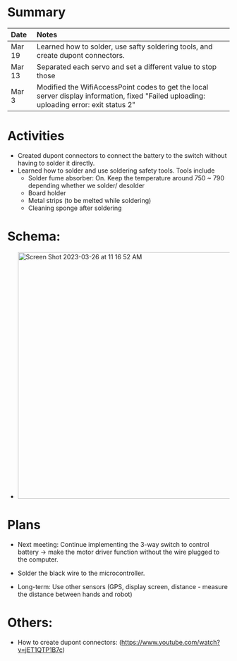# Summary

| Date   | Notes
| :----- | :-------------------------------
| Mar 19 | Learned how to solder, use safty soldering tools, and create dupont connectors. 
| Mar 13 | Separated each servo and set a different value to stop those
| Mar 3 | Modified the WifiAccessPoint codes to get the local server display information, fixed "Failed uploading: uploading error: exit status 2" 



# Activities
* Created dupont connectors to connect the battery to the switch without having to solder it directly.
* Learned how to solder and use soldering safety tools. Tools include
  + Solder fume absorber: On. Keep the temperature around 750 ~ 790 depending whether we solder/ desolder
  + Board holder
  + Metal strips (to be melted while soldering)
  + Cleaning sponge after soldering

# Schema: 
* <img width="560" alt="Screen Shot 2023-03-26 at 11 16 52 AM" src="https://user-images.githubusercontent.com/79251745/227795826-fdba7b32-bdb4-47f2-a40b-6937271902b9.png">


# Plans
* Next meeting: Continue implementing the 3-way switch to control battery -> make the motor driver function without the wire plugged to the computer. 
 + Solder the black wire to the microcontroller.

* Long-term: Use other sensors (GPS, display screen, distance - measure the distance between hands and robot)


# Others:
* How to create dupont connectors: (https://www.youtube.com/watch?v=jET1QTP1B7c)
